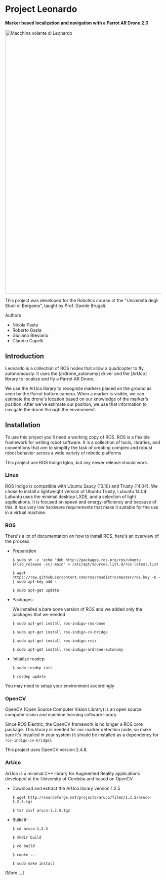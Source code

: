 # Project Leonardo

**Marker based localization and navigation with a Parrot AR Drone 2.0** 

<img src=http://www.volarecon.it/ridimensiona-dicodici.jpg width="850" title="Macchina volante di Leonardo">

This project was developed for the Robotics course of the "Università degli Studi di Bergamo", taught by Prof. Davide Brugali.

Authors

 - Nicola Pasta
 - Roberto Gazia
 - Giuliano Breviario
 - Claudio Capelli


## Introduction
Leonardo is a collection of ROS nodes that allow a quadcopter to fly autonomously.
It uses the [ardrone_autonomy] driver and the [ArUco] library to localize and fly a Parrot AR Drone.

We use the ArUco library to recognize markers placed on the ground as seen by the Parrot bottom camera.
When a marker is visible, we can estimate the drone's location based on our knowledge of the marker's position.
After we've estimate our position, we use that information to navigate the drone through the environment.


## Installation
 
To use this project you'll need a working copy of ROS. ROS is a flexible framework for writing robot software.
It is a collection of tools, libraries, and conventions that aim to simplify the task of creating complex and robust robot behavior across a wide variety of robotic platforms
 
This project use ROS Indigo Igloo, but any newer release should work.
 
 
### Linux
 
ROS Indigo is compatible with Ubuntu Saucy (13.10) and Trusty (14.04). We chose to install a lightweight version of Ubuntu Trusty, Lubuntu 14.04.
Lubuntu uses the minimal desktop LXDE, and a selection of light applications.
It is focused on speed and energy-efficiency and because of this, it has very low hardware requirements that make it suitable for the use in a virtual machine.
 
 
### ROS
 
There's a lot of documentation on how to install ROS, here's an overview of the process.
 
* Preparation

    `$ sudo sh -c 'echo "deb http://packages.ros.org/ros/ubuntu $(lsb_release -sc) main" > /etc/apt/sources.list.d/ros-latest.list`

    `$ wget https://raw.githubusercontent.com/ros/rosdistro/master/ros.key -O - | sudo apt-key add -`

    `$ sudo apt-get update`
 
* Packages:

    We installed a bare bone version of ROS and we added only the packages that we needed
	
    `$ sudo apt-get install ros-indigo-ros-base`

    `$ sudo apt-get install ros-indigo-cv-bridge`
    
    `$ sudo apt-get install ros-indigo-rviz`

    `$ sudo apt-get install ros-indigo-ardrone-autonomy`
 
* Initialize rosdep 

    `$ sudo rosdep init`

    `$ rosdep update`
 
You may need to setup your environment accordingly
 
 
### OpenCV
 
OpenCV (Open Source Computer Vision Library) is an open source computer vision and machine learning software library.
 
Since ROS Electric, the OpenCV framework is no longer a ROS core package.
This library is needed for our marker detection node, so make sure it's installed in your system (it should be installed as a dependency for `ros-indigo-cv-bridge`).
 
This project uses OpenCV version 2.4.8.
 
 
### ArUco
 
ArUco is a minimal C++ library for Augmented Reality applications developed at the University of Cordoba and based on OpenCV.
 
* Download and extract the ArUco library version 1.2.5

    `$ wget http://sourceforge.net/projects/aruco/files/1.2.5/aruco-1.2.5.tgz`

    `$ tar zxvf aruco-1.2.5.tgz`
	
* Build it!

    `$ cd aruco-1.2.5`

    `$ mkdir build`

    `$ cd build`
    
    `$ cmake ..`

    `$ sudo make install`
 
 
[More ...]
